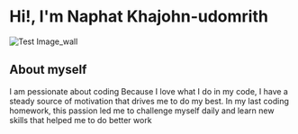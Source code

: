 # Hi!, I'm Naphat Khajohn-udomrith
![Test Image_wall](https://github.com/Habaekz/MyOwnData/blob/main/Wallpaper2.jpg)
## About myself
I am pessionate about coding Because I love what I do in my code, I have a steady source of motivation that drives me to do my best. In my last coding homework, this passion led me to challenge myself daily and learn new skills that helped me to do better work
